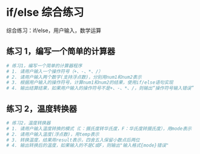 # if/else 综合练习

综合练习：if/else，用户输入，数学运算

## 练习 1，编写一个简单的计算器

```py
# 练习1，编写一个简单的计算器程序
# 1. 请用户输入一个操作符号（+、-、*、/）
# 2. 请用户输入两个数字(支持浮点数)，分别用num1和num2表示
# 3. 根据用户输入的操作符号，计算num1和num2的结果，使用if/else语句实现
# 4. 输出结算结果，如果用户输入的操作符号不是+、-、*、/，则输出“操作符号输入错误”
```

## 练习 2，温度转换器

```py
# 练习2，温度转换器
# 1. 请用户输入温度转换的模式（C：摄氏度转华氏度，F：华氏度转摄氏度），用mode表示
# 2. 请用户输入温度(浮点数)，用temp表示
# 3. 转换温度，结果用result表示，四舍五入保留小数点后两位
# 4. 输出转换后的温度，如果输入的不是C或F，则输出"输入格式{mode}错误"
```
